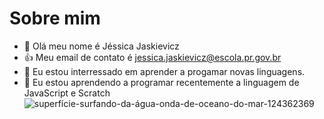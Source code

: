 # Sobre mim
- 👋 Olá meu nome é Jéssica Jaskievicz
- 👍 Meu email de contato é jessica.jaskievicz@escola.pr.gov.br
- 👀 Eu estou interressado em aprender a progamar novas linguagens.
- 🌱 Eu estou aprendendo a programar recentemente a linguagem de JavaScript e Scratch 
![superfície-surfando-da-água-onda-de-oceano-do-mar-124362369](https://user-images.githubusercontent.com/106595955/173562788-6bdcbf04-b800-44eb-9e1e-03449c9b7981.jpg)
